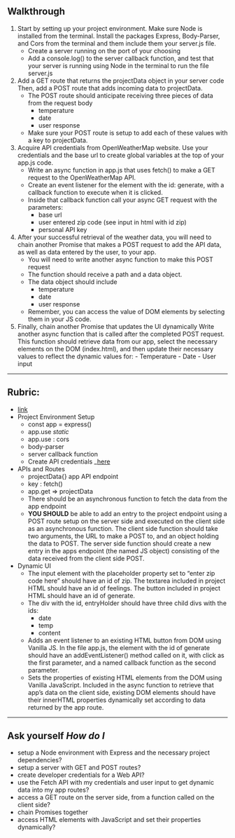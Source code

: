 ## Walkthrough
1. Start by setting up your project environment. Make sure Node is installed from the terminal. Install the packages Express, Body-Parser, and Cors from the terminal and them include them your server.js file.
    - Create a server running on the port of your choosing
    - Add a console.log() to the server callback function, and test that your server is running using Node in the terminal to run the file server.js
2. Add a GET route that returns the projectData object in your server code Then, add a POST route that adds incoming data to projectData.
    - The POST route should anticipate receiving three pieces of data from the request body
        - temperature
        - date
        - user response
    - Make sure your POST route is setup to add each of these values with a key to projectData.
3. Acquire API credentials from OpenWeatherMap website. Use your credentials and the base url to create global variables at the top of your app.js code.
    - Write an async function in app.js that uses fetch() to make a GET request to the OpenWeatherMap API.
    - Create an event listener for the element with the id: generate, with a callback function to execute when it is clicked.
    - Inside that callback function call your async GET request with the parameters:
        - base url
        - user entered zip code (see input in html with id zip)
        - personal API key
4. After your successful retrieval of the weather data, you will need to chain another Promise that makes a POST request to add the API data, as well as data entered by the user, to your app.
    - You will need to write another async function to make this POST request
    - The function should receive a path and a data object.
    - The data object should include
        - temperature
        - date
        - user response
    - Remember, you can access the value of DOM elements by selecting them in your JS code.
5. Finally, chain another Promise that updates the UI dynamically Write another async function that is called after the completed POST request. This function should retrieve data from our app, select the necessary elements on the DOM (index.html), and then update their necessary values to reflect the dynamic values for:
        - Temperature
        - Date
        - User input
___

## Rubric:
- [link](https://review.udacity.com/#!/rubrics/2655/view)
- Project Environment Setup
    - const app = express()
    - app.use _static_
    - app.use : cors
    - body-parser
    - server callback function
    - Create API credentials _[here](OpenWeatherMap.com)
- APIs and Routes
    - projectData{} app API endpoint
    - key : fetch()
    - app.get => projectData
    - There should be an asynchronous function to fetch the data from the app endpoint
    - **YOU SHOULD** be able to add an entry to the project endpoint using a POST route setup on the server side and executed on the client side as an asynchronous function. The client side function should take two arguments, the URL to make a POST to, and an object holding the data to POST. The server side function should create a new entry in the apps endpoint (the named JS object) consisting of the data received from the client side POST.
- Dynamic UI
    - The input element with the placeholder property set to “enter zip code here” should have an id of zip. The textarea included in project HTML should have an id of feelings. The button included in project HTML should have an id of generate.
    - The div with the id, entryHolder should have three child divs with the ids:
        - date
        - temp
        - content
    - Adds an event listener to an existing HTML button from DOM using Vanilla JS. In the file app.js, the element with the id of generate should have an addEventListener() method called on it, with click as the first parameter, and a named callback function as the second parameter.
    - Sets the properties of existing HTML elements from the DOM using Vanilla JavaScript. Included in the async function to retrieve that app’s data on the client side, existing DOM elements should have their innerHTML properties dynamically set according to data returned by the app route.

___
## Ask yourself _How do I_
- setup a Node environment with Express and the necessary project dependencies?
- setup a server with GET and POST routes?
- create developer credentials for a Web API?
- use the Fetch API with my credentials and user input to get dynamic data into my app routes?
- access a GET route on the server side, from a function called on the client side?
- chain Promises together
- access HTML elements with JavaScript and set their properties dynamically?